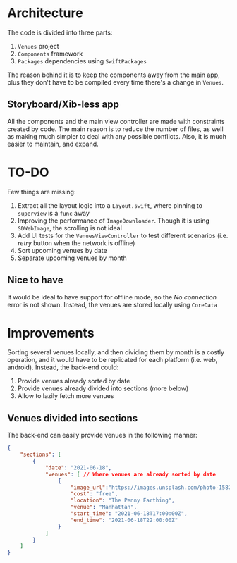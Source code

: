 # Architecture
The code is divided into three parts:
1. `Venues` project
2. `Components` framework
3. `Packages` dependencies using `SwiftPackages`

The reason behind it is to keep the components away from the main app, plus they don't have to be compiled every time there's a change in `Venues`.

## Storyboard/Xib-less app
All the components and the main view controller are made with constraints created by code. The main reason is to reduce the number of files, as well as making much simpler to deal with any possible conflicts. Also, it is much easier to maintain, and expand.

# TO-DO
Few things are missing:
1. Extract all the layout logic into a `Layout.swift`, where pinning to `superview` is a `func` away
2. Improving the performance of `ImageDownloader`. Though it is using `SDWebImage`, the scrolling is not ideal
3. Add UI tests for the `VenuesViewController` to test different scenarios (i.e. _retry_ button when the network is offline)
4. Sort upcoming venues by date
5. Separate upcoming venues by month
## Nice to have
It would be ideal to have support for offline mode, so the _No connection_ error is not shown. Instead, the venues are stored locally using `CoreData`

# Improvements
Sorting several venues locally, and then dividing them by month is a costly operation, and it would have to be replicated for each platform (i.e. web, android). Instead, the back-end could:
1. Provide venues already sorted by date
2. Provide venues already divided into sections (more below)
3. Allow to lazily fetch more venues

## Venues divided into sections
The back-end can easily provide venues in the following manner:
```json
{
	"sections": [
		{
			"date": "2021-06-18",
			"venues": [ // Where venues are already sorted by date
				{
					"image_url":"https://images.unsplash.com/photo-1582642017153-e36e8796b3f8",
					"cost": "free",
					"location": "The Penny Farthing",
					"venue": "Manhattan",
					"start_time": "2021-06-18T17:00:00Z",
					"end_time": "2021-06-18T22:00:00Z"
				}
			]
		}
	]
}
```
